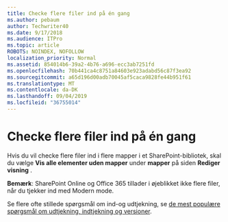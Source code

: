 ```yaml
---
title: Checke flere filer ind på én gang
ms.author: pebaum
author: Techwriter40
ms.date: 9/17/2018
ms.audience: ITPro
ms.topic: article
ROBOTS: NOINDEX, NOFOLLOW
localization_priority: Normal
ms.assetid: 854014b6-39a2-4b76-a696-ecc3ab7251fd
ms.openlocfilehash: 70b441ca4c8751a84603e923adabd56c87f3ea92
ms.sourcegitcommit: a65d196d00adb70045af5caca9828fe44b951f61
ms.translationtype: MT
ms.contentlocale: da-DK
ms.lasthandoff: 09/04/2019
ms.locfileid: "36755014"
---
```

# <a name="check-in-several-files-at-once"></a>Checke flere filer ind på én gang

Hvis du vil checke flere filer ind i flere mapper i et SharePoint-bibliotek, skal du vælge **Vis alle elementer uden mapper** under **mapper** på siden **Rediger visning** . 
  
 **Bemærk**: SharePoint Online og Office 365 tillader i øjeblikket ikke flere filer, når du tjekker ind med Modern mode. 
  
Se flere ofte stillede spørgsmål om ind-og udtjekning, se [de mest populære spørgsmål om udtjekning, indtjekning og versioner](https://go.microsoft.com/fwlink/?linkid=2018786).
  

